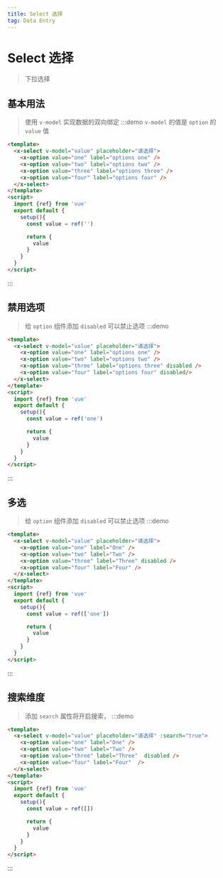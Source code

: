 ```yaml
---
title: Select 选择
tag: Data Entry
---
```


# Select 选择
> 下拉选择


## 基本用法
> 使用 `v-model` 实现数据的双向绑定
:::demo `v-model` 的值是 `option` 的 `value` 值
```html
<template>
  <x-select v-model="value" placeholder="请选择">
    <x-option value="one" label="options one" />
    <x-option value="two" label="options two" />
    <x-option value="three" label="options three" />
    <x-option value="four" label="options four" />
  </x-select>
</template>
<script>
  import {ref} from 'vue'
  export default {
    setup(){
      const value = ref('')

      return {
        value
      }
    }
  }
</script>
```
:::



## 禁用选项
> 给 `option` 组件添加 `disabled` 可以禁止选项
:::demo
```html
<template>
  <x-select v-model="value" placeholder="请选择">
    <x-option value="one" label="options one" />
    <x-option value="two" label="options two" />
    <x-option value="three" label="options three" disabled />
    <x-option value="four" label="options four" disabled/>
  </x-select>
</template>
<script>
  import {ref} from 'vue'
  export default {
    setup(){
      const value = ref('one')

      return {
        value
      }
    }
  }
</script>
```
:::



## 多选
> 给 `option` 组件添加 `disabled` 可以禁止选项
:::demo
```html
<template>
  <x-select v-model="value" placeholder="请选择">
    <x-option value="one" label="One" />
    <x-option value="two" label="Two" />
    <x-option value="three" label="Three" disabled />
    <x-option value="four" label="Four" />
  </x-select>
</template>
<script>
  import {ref} from 'vue'
  export default {
    setup(){
      const value = ref(['one'])

      return {
        value
      }
    }
  }
</script>
```
:::



## 搜索维度
> 添加 `search` 属性将开启搜索，
:::demo
```html
<template>
  <x-select v-model="value" placeholder="请选择" :search="true">
    <x-option value="one" label="One" />
    <x-option value="two" label="Two" />
    <x-option value="three" label="Three"  disabled />
    <x-option value="four" label="Four"  />
  </x-select>
</template>
<script>
  import {ref} from 'vue'
  export default {
    setup(){
      const value = ref([])

      return {
        value
      }
    }
  }
</script>
```
:::